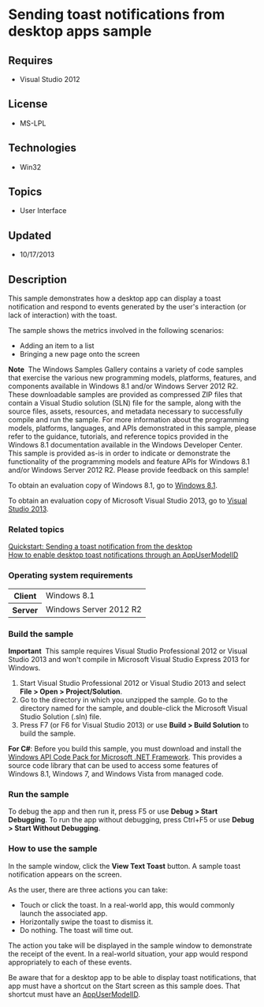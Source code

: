 # Sending toast notifications from desktop apps sample
## Requires
- Visual Studio 2012
## License
- MS-LPL
## Technologies
- Win32
## Topics
- User Interface
## Updated
- 10/17/2013
## Description

<div id="mainSection">
<p>This sample demonstrates how a desktop app can display a toast notification and respond to events generated by the user's interaction (or lack of interaction) with the toast.
</p>
<p>The sample shows the metrics involved in the following scenarios: </p>
<ul>
<li>Adding an item to a list </li><li>Bringing a new page onto the screen </li></ul>
<p></p>
<p class="note"><b>Note</b>&nbsp;&nbsp;The Windows Samples Gallery contains a variety of code samples that exercise the various new programming models, platforms, features, and components available in Windows&nbsp;8.1 and/or Windows Server&nbsp;2012&nbsp;R2. These downloadable samples
 are provided as compressed ZIP files that contain a Visual Studio solution (SLN) file for the sample, along with the source files, assets, resources, and metadata necessary to successfully compile and run the sample. For more information about the programming
 models, platforms, languages, and APIs demonstrated in this sample, please refer to the guidance, tutorials, and reference topics provided in the Windows&nbsp;8.1 documentation available in the Windows Developer Center. This sample is provided as-is in order to
 indicate or demonstrate the functionality of the programming models and feature APIs for Windows&nbsp;8.1 and/or Windows Server&nbsp;2012&nbsp;R2. Please provide feedback on this sample!</p>
<p>To obtain an evaluation copy of Windows&nbsp;8.1, go to <a href="http://go.microsoft.com/fwlink/p/?linkid=301696">
Windows&nbsp;8.1</a>.</p>
<p>To obtain an evaluation copy of Microsoft Visual Studio&nbsp;2013, go to <a href="http://go.microsoft.com/fwlink/p/?linkid=301697">
Visual Studio&nbsp;2013</a>.</p>
<h3><a id="related_topics"></a>Related topics</h3>
<dl><dt><a href="http://msdn.microsoft.com/en-us/library/windows/desktop/hh802768">Quickstart: Sending a toast notification from the desktop</a>
</dt><dt><a href="http://msdn.microsoft.com/en-us/library/windows/desktop/hh802762">How to enable desktop toast notifications through an AppUserModelID</a>
</dt></dl>
<h3>Operating system requirements</h3>
<table>
<tbody>
<tr>
<th>Client</th>
<td><dt>Windows&nbsp;8.1 </dt></td>
</tr>
<tr>
<th>Server</th>
<td><dt>Windows Server&nbsp;2012&nbsp;R2 </dt></td>
</tr>
</tbody>
</table>
<h3>Build the sample</h3>
<p class="note"><b>Important</b>&nbsp;&nbsp;This sample requires Visual Studio Professional&nbsp;2012 or Visual Studio&nbsp;2013 and won't compile in Microsoft Visual Studio Express&nbsp;2013 for Windows.</p>
<ol>
<li>Start Visual Studio Professional&nbsp;2012 or Visual Studio&nbsp;2013 and select <b>File &gt; Open &gt; Project/Solution</b>.
</li><li>Go to the directory in which you unzipped the sample. Go to the directory named for the sample, and double-click the Microsoft Visual Studio Solution (.sln) file.
</li><li>Press F7 (or F6 for Visual Studio&nbsp;2013) or use <b>Build &gt; Build Solution</b> to build the sample.
</li></ol>
<p><b>For C#</b>: Before you build this sample, you must download and install the
<a href="http://go.microsoft.com/fwlink/p/?linkid=160560">Windows API Code Pack for Microsoft .NET Framework</a>. This provides a source code library that can be used to access some features of Windows&nbsp;8.1, Windows&nbsp;7, and Windows&nbsp;Vista from managed code.</p>
<h3>Run the sample</h3>
<p>To debug the app and then run it, press F5 or use <b>Debug &gt; Start Debugging</b>. To run the app without debugging, press Ctrl&#43;F5 or use
<b>Debug &gt; Start Without Debugging</b>.</p>
<h3><a id="How_to_use_the_sample"></a><a id="how_to_use_the_sample"></a><a id="HOW_TO_USE_THE_SAMPLE"></a>How to use the sample</h3>
<p>In the sample window, click the <b>View Text Toast</b> button. A sample toast notification appears on the screen.</p>
<p>As the user, there are three actions you can take: </p>
<ul>
<li>Touch or click the toast. In a real-world app, this would commonly launch the associated app.
</li><li>Horizontally swipe the toast to dismiss it. </li><li>Do nothing. The toast will time out. </li></ul>
<p></p>
<p>The action you take will be displayed in the sample window to demonstrate the receipt of the event. In a real-world situation, your app would respond appropriately to each of these events.</p>
<p>Be aware that for a desktop app to be able to display toast notifications, that app must have a shortcut on the Start screen as this sample does. That shortcut must have an
<a href="http://msdn.microsoft.com/en-us/library/windows/desktop/dd378459">AppUserModelID</a>.</p>
</div>
